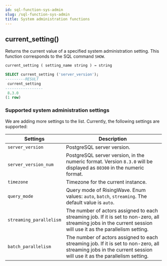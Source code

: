 ```yaml
---
id: sql-function-sys-admin
slug: /sql-function-sys-admin
title: System administration functions
---
```


## current_setting()

Returns the current value of a specified system administration setting. This function corresponds to the SQL command `SHOW`.

```sql title=Syntax
current_setting ( setting_name string ) → string
```

```sql title=Example
SELECT current_setting ('server_version');
---------RESULT
 current_setting 
-----------------
 8.3.0
(1 row)
```

### Supported system administration settings

We are adding more settings to the list. Currently, the following settings are supported:

|Settings| Description|
|--|--|
|`server_version`|PostgreSQL server version. |
|`server_version_num`| PostgreSQL server version, in the numeric format. Version `8.3.0` will be displayed as `80300` in the numeric format.|
|`timezone`|Timezone for the current instance. |
|`query_mode`| Query mode of RisingWave. Enum values: `auto`, `batch`, `streaming`. The default value is `auto`.|
|`streaming_parallelism`| The number of actors assigned to each streaming job. If it is set to non-zero, all streaming jobs in the current session will use it as the parallelism setting. |
|`batch_parallelism`| The number of actors assigned to each streaming job. If it is set to non-zero, all streaming jobs in the current session will use it as the parallelism setting.|
